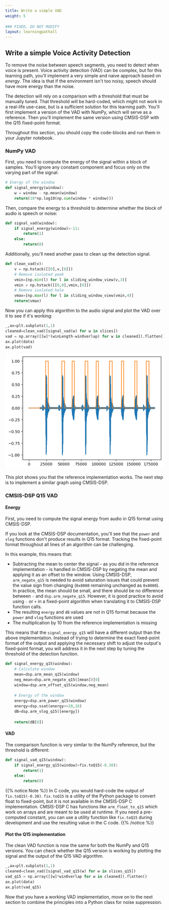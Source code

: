 ```yaml
---
title: Write a simple VAD
weight: 5

### FIXED, DO NOT MODIFY
layout: learningpathall
---
```


## Write a simple Voice Activity Detection

To remove the noise between speech segments, you need to detect when voice is present. Voice activity detection (VAD) can be complex, but for this learning path, you'll implement a very simple and naive approach based on _energy_. The idea is that if the environment isn't too noisy, speech should have more energy than the noise.

The detection will rely on a comparison with a threshold that must be manually tuned. That threshold will be hard-coded, which might not work in a real-life use-case, but is a sufficient solution for this learning path. You'll first implement a version of the VAD with NumPy, which will serve as a reference. Then you'll implement the same version using CMSIS-DSP with the Q15 fixed-point format.

Throughout this section, you should copy the code-blocks and run them in your Jupyter notebook.

### NumPy VAD

First, you need to compute the energy of the signal within a block of samples. You'll ignore any constant component and focus only on the varying part of the signal:

```python
# Energy of the window
def signal_energy(window):
    w = window - np.mean(window)
    return(10*np.log10(np.sum(window * window)))
```
Then, compare the energy to a threshold to determine whether the block of audio is speech or noise:

```python
def signal_vad(window):
    if signal_energy(window)>-11:
        return(1)
    else:
        return(0)
```

Additionally, you'll need another pass to clean up the detection signal.

```python
def clean_vad(v):
    v = np.hstack([[0],v,[0]])
    # Remove isolated peak
    vmin=[np.min(l) for l in sliding_window_view(v,3)]
    vmin = np.hstack([[0,0],vmin,[0]])
    # Remove isolated hole
    vmax=[np.max(l) for l in sliding_window_view(vmin,4)]
    return(vmax)
```

Now you can apply this algorithm to the audio signal and plot the VAD over it to see if it's working:

```python
_,ax=plt.subplots(1,1)
cleaned=clean_vad([signal_vad(w) for w in slices])
vad = np.array([[w]*(winLength-winOverlap) for w in cleaned]).flatten()
ax.plot(data)
ax.plot(vad)
```
![vad alt-text#center](vad.png "Figure 3. VAD reference implementation")

This plot shows you that the reference implementation works. The next step is to implement a similar graph using CMSIS-DSP.

### CMSIS-DSP Q15 VAD

#### Energy
First, you need to compute the signal energy from audio in Q15 format using CMSIS-DSP.

If you look at the CMSIS-DSP documentation, you'll see that the `power` and `vlog` functions don't produce results in Q15 format. Tracking the fixed-point format throughout all lines of an algorithm can be challenging. 

In this example, this means that:

* Subtracting the mean to center the signal - as you did in the reference implementation - is handled in CMSIS-DSP by negating the mean and applying it as an offset to the window. Using CMSIS-DSP, `arm_negate_q15` is needed to avoid saturation issues that could prevent the value sign from changing (`0x8000` remaining unchanged as `0x8000`). In practice, the mean should be small, and there should be no difference between `-` and `dsp.arm_negate_q15`. However, it is good practice to avoid using `-` or `+` in a fixed-point algorithm when translating it to CMSIS-DSP function calls.
* The resulting `energy` and `dB` values are not in Q15 format because the `power` and `vlog` functions are used
* The multiplication by 10 from the reference implementation is missing

This means that the `signal_energy_q15` will have a different output than the above implementation. Instead of trying to determine the exact fixed-point format of the output and applying the necessary shift to adjust the output's fixed-point format, you will address it in the next step by tuning the threshold of the detection function.


```python
def signal_energy_q15(window):
    # Calculate window
    mean=dsp.arm_mean_q15(window)
    neg_mean=dsp.arm_negate_q15([mean])[0]
    window=dsp.arm_offset_q15(window,neg_mean)

    # Energy of the window
    energy=dsp.arm_power_q15(window)
    energy=dsp.ssat(energy>>20,16)
    dB=dsp.arm_vlog_q15([energy])

    return(dB[0])
```

#### VAD

The comparison function is very similar to the NumPy reference, but the threshold is different:

```python
def signal_vad_q15(window):
    if signal_energy_q15(window)>fix.toQ15(-0.38):
        return(1)
    else:
        return(0)
```

{{% notice Note %}}
In C code, you would hard-code the output of `fix.toQ15(-0.38)`. `fix.toQ15` is a utility of the Python package to convert float to fixed-point, but it is not available in the CMSIS-DSP C implementation. CMSIS-DSP C has functions like `arm_float_to_q15` which work on arrays and are meant to be used at runtime. If you need a pre-computed constant, you can use a utility function like `fix.toQ15` during development and use the resulting value in the C code.
{{% /notice %}}

#### Plot the Q15 implementation

The clean VAD function is now the same for both the NumPy and Q15 versions. You can check whether the Q15 version is working by plotting the signal and the output of the Q15 VAD algorithm.

```python
_,ax=plt.subplots(1,1)
cleaned=clean_vad([signal_vad_q15(w) for w in slices_q15])
vad_q15 = np.array([[w]*winOverlap for w in cleaned]).flatten()
ax.plot(data)
ax.plot(vad_q15)

```

Now that you have a working VAD implementation, move on to the next section to combine the principles into a Python class for noise suppression.